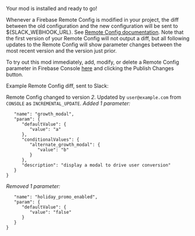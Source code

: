 Your mod is installed and ready to go!

Whenever a Firebase Remote Config is modified in your project, the diff between the old configuration and the new configuration will be sent to \${SLACK_WEBHOOK_URL}. See [Remote Config documentation](https://firebase.google.com/docs/remote-config/). Note that the first version of your Remote Config will not output a diff, but all following updates to the Remote Config will show parameter changes between the most recent version and the version just prior.

To try out this mod immediately, add, modify, or delete a Remote Config parameter in Firebase Console [here]( https://console.firebase.google.com/project/_/config) and clicking the Publish Changes button.

Example Remote Config diff, sent to Slack:

Remote Config changed to version _2_.
Updated by `user@example.com`
from `CONSOLE` as `INCREMENTAL_UPDATE`.
_Added 1 parameter:_

```{
   "name": "growth_modal",
   "param": {
      "defaultValue": {
         "value": "a"
      },
      "conditionalValues": {
         "alternate_growth_modal": {
            "value": "b"
         }
      },
      "description": "display a modal to drive user conversion"
   }
}
```

_Removed 1 parameter:_

```{
   "name": "holiday_promo_enabled",
   "param": {
      "defaultValue": {
         "value": "false"
      }
   }
}
```
